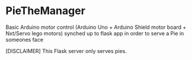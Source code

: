 # PieTheManager
Basic Arduino motor control (Arduino Uno + Arduino Shield motor board + Nxt/Servo lego motors)  synched up to flask app in order to serve a Pie in someones face

[DISCLAIMER] This Flask server only serves pies.
